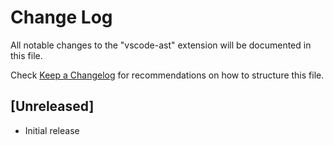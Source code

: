 # Change Log
All notable changes to the "vscode-ast" extension will be documented in this file.

Check [Keep a Changelog](http://keepachangelog.com/) for recommendations on how to structure this file.

## [Unreleased]
- Initial release